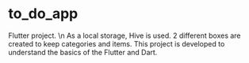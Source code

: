 # to_do_app

Flutter project. \n
As a local storage, Hive is used.
2 different boxes are created to keep categories and items.
This project is developed to understand the basics of the Flutter and Dart. 

